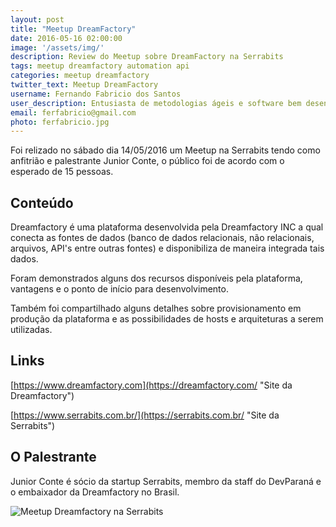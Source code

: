 ```yaml
---
layout: post
title: "Meetup DreamFactory"
date: 2016-05-16 02:00:00
image: '/assets/img/'
description: Review do Meetup sobre DreamFactory na Serrabits
tags: meetup dreamfactory automation api
categories: meetup dreamfactory
twitter_text: Meetup DreamFactory
username: Fernando Fabricio dos Santos
user_description: Entusiasta de metodologias ágeis e software bem desenvolvido!
email: ferfabricio@gmail.com
photo: ferfabricio.jpg
---
```


Foi relizado no sábado dia 14/05/2016 um Meetup na Serrabits tendo como anfitrião e palestrante Junior Conte, o público foi de acordo com o esperado de 15 pessoas.

## Conteúdo

Dreamfactory é uma plataforma desenvolvida pela Dreamfactory INC a qual conecta as fontes de dados (banco de dados relacionais, não relacionais, arquivos, API's entre outras fontes) e disponibiliza de maneira integrada tais dados.

Foram demonstrados alguns dos recursos disponíveis pela plataforma, vantagens e o ponto de início para desenvolvimento.

Também foi compartilhado alguns detalhes sobre provisionamento em produção da plataforma e as possibilidades de hosts e arquiteturas a serem utilizadas.

## Links
[https://www.dreamfactory.com](https://dreamfactory.com/ "Site da Dreamfactory")

[https://www.serrabits.com.br/](https://serrabits.com.br/ "Site da Serrabits")

## O Palestrante
Junior Conte é sócio da startup Serrabits, membro da staff do DevParaná e o embaixador da Dreamfactory no Brasil.

![Meetup Dreamfactory na Serrabits](https://fbcdn-sphotos-d-a.akamaihd.net/hphotos-ak-xpf1/v/t1.0-9/13245358_1600943070219054_4862445671774033086_n.jpg?oh=100e5ec177775d80cc650edb19c23fc2&oe=57E0A2D9&__gda__=1474299110_03a465f803d355bb23341ee68443bff1)